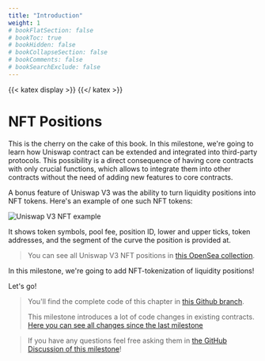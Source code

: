 ```yaml
---
title: "Introduction"
weight: 1
# bookFlatSection: false
# bookToc: true
# bookHidden: false
# bookCollapseSection: false
# bookComments: false
# bookSearchExclude: false
---
```


{{< katex display >}} {{</ katex >}}

# NFT Positions

This is the cherry on the cake of this book. In this milestone, we're going to learn how Uniswap contract can be extended
and integrated into third-party protocols. This possibility is a direct consequence of having core contracts with only
crucial functions, which allows to integrate them into other contracts without the need of adding new features to core 
contracts.

A bonus feature of Uniswap V3 was the ability to turn liquidity positions into NFT tokens. Here's an example of one
such NFT tokens:

![Uniswap V3 NFT example](/images/milestone_6/nft_example.png)

It shows token symbols, pool fee, position ID, lower and upper ticks, token addresses, and the segment of the curve the
position is provided at.

> You can see all Uniswap V3 NFT positions in [this OpenSea collection](https://opensea.io/collection/uniswap-v3-positions).

In this milestone, we're going to add NFT-tokenization of liquidity positions!

Let's go!

> You'll find the complete code of this chapter in [this Github branch](https://github.com/Jeiwan/uniswapv3-code/tree/milestone_6).
>
> This milestone introduces a lot of code changes in existing contracts. [Here you can see all changes since the last milestone](https://github.com/Jeiwan/uniswapv3-code/compare/milestone_5...milestone_6)

> If you have any questions feel free asking them in [the GitHub Discussion of this milestone](https://github.com/Jeiwan/uniswapv3-book/discussions/categories/milestone-6-nft-positions)!